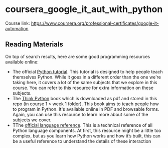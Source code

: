 # coursera_google_it_aut_with_python

Course link: https://www.coursera.org/professional-certificates/google-it-automation

## Reading Materials
On top of search results, here are some good programming resources available online:
- The official [Python tutorial](https://docs.python.org/3/tutorial/index.html). This tutorial is designed to help people teach themselves Python. While it goes in a different order than the one we're taking here, it covers a lot of the same subjects that we explore in this course. You can refer to this resource for extra information on these subjects.
- The [Think Python](https://greenteapress.com/wp/think-python/) book which is downloaded as pdf and stored in this repo (in course 1 > week 1 folder). This book aims to teach people how to program in Python. It's available online in PDF and browsable forms. Again, you can use this resource to learn more about some of the subjects we cover.
- TThe [official language reference](https://docs.python.org/3/reference/index.html). This is a technical reference of all Python language components. At first, this resource might be a little too complex, but as you learn how Python works and how it’s built, this can be a useful reference to understand the details of these interaction